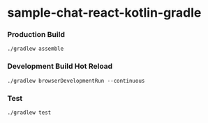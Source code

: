 # sample-chat-react-kotlin-gradle

### Production Build
`./gradlew assemble` 

### Development Build Hot Reload
`./gradlew browserDevelopmentRun --continuous`

### Test
`./gradlew test` 

